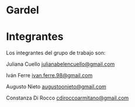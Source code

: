 # Gardel

# Integrantes

Los integrantes del grupo de trabajo son:

Juliana Cuello 
<julianabelencuello@gmail.com>

Iván Ferre 
<ivan.ferre.98@gmail.com>

Augusto Nieto 
<augustoonieto@gmail.com>

Constanza Di Rocco 
<cdiroccoarmitano@gmail.com>

